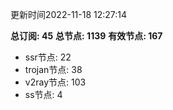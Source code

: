 更新时间2022-11-18 12:27:14

**总订阅: 45**
**总节点: 1139**
**有效节点: 167**
- ssr节点: 22
- trojan节点: 38
- v2ray节点: 103
- ss节点: 4
